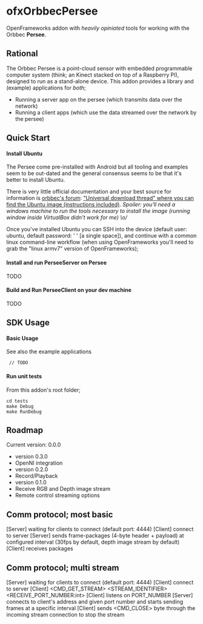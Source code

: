 # ofxOrbbecPersee

OpenFrameworks addon with _heavily opiniated_ tools for working with the Orbbec **Persee**.

## Rational

The Orbbec Persee is a point-cloud sensor with embedded programmable computer system (think; an Kinect stacked on top of a Raspberry PI), designed to
run as a stand-alone device. This addon provides a library and (example) applications for _both_;
 * Running a server app on the persee (which transmits data over the network)
 * Running a client apps (which use the data streamed over the network by the persee)

## Quick Start

#### Install Ubuntu
The Persee come pre-installed with Android but all tooling and examples seem to be out-dated and the general consensus seems to be that it's better to install Ubuntu.

There is very little official documentation and your best source for information is [orbbec's forum](https://3dclub.orbbec3d.com): ["Universal download thread" where you can find the Ubuntu image (instructions included)](https://3dclub.orbbec3d.com/t/universal-download-thread-for-persee/694). _Spoiler: you'll need a windows machine to run the tools necessary to install the image (running window inside VirtualBox didn't work for me) \o/_

Once you've installed Ubuntu you can SSH into the device (default user: ubuntu, default password: ' ' [a single space]), and continue with a common linux command-line workflow (when using OpenFrameworks you'll need to grab the "linux armv7" version of OpenFrameworks);

#### Install and run PerseeServer on Persee
TODO

#### Build and Run PerseeClient on your dev machine
TODO


## SDK Usage

#### Basic Usage
See also the example applications

```
 // TODO
```

#### Run unit tests
From this addon's root folder;
```shell
cd tests
make Debug
make RunDebug
```

## Roadmap
Current version: 0.0.0

* version 0.3.0
 * OpenNI integration
* version 0.2.0
 * Record/Playback
* version 0.1.0
 * Receive RGB and Depth image stream
 * Remote control streaming options

## Comm protocol; most basic

[Server] waiting for clients to connect (default port: 4444)
[Client] connect to server
[Server] sends frame-packages (4-byte header + payload) at configured interval (30fps by default, depth image stream by default)
[Client] receives packages

## Comm protocol; multi stream

[Server] waiting for clients to connect (default port: 4444)
[Client] connect to server
[Client] <CMD_GET_STREAM> <STREAM_IDENTIFIER> <RECEIVE_PORT_NUMBER:int>
[Client] listens on PORT_NUMBER
[Server] connects to client's address and given port number and starts sending frames at a specific interval
[Client] sends <CMD_CLOSE> byte through the incoming stream connection to stop the stream
